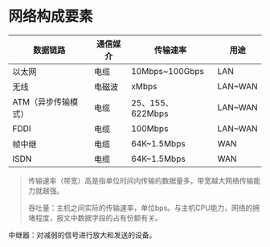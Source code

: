 # 网络构成要素

| 数据链路            | 通信媒介 | 传输速率         | 用途    |
| ------------------- | -------- | ---------------- | ------- |
| 以太网              | 电缆     | 10Mbps~100Gbps   | LAN     |
| 无线                | 电磁波   | xMbps            | LAN~WAN |
| ATM（异步传输模式） | 电缆     | 25、155、622Mbps | LAN~WAN |
| FDDI                | 电缆     | 100Mbps          | LAN~WAN |
| 帧中继              | 电缆     | 64K~1.5Mbps      | WAN     |
| ISDN                | 电缆     | 64K~1.5Mbps      | WAN     |

> 传输速率（带宽）高是指单位时间内传输的数据量多，带宽越大网络传输能力就越强。
>
> 吞吐量：主机之间实际的传输速率，单位bps。与主机CPU能力，网络的拥堵程度，报文中数据字段的占有份额有关。



中继器：对减弱的信号进行放大和发送的设备。